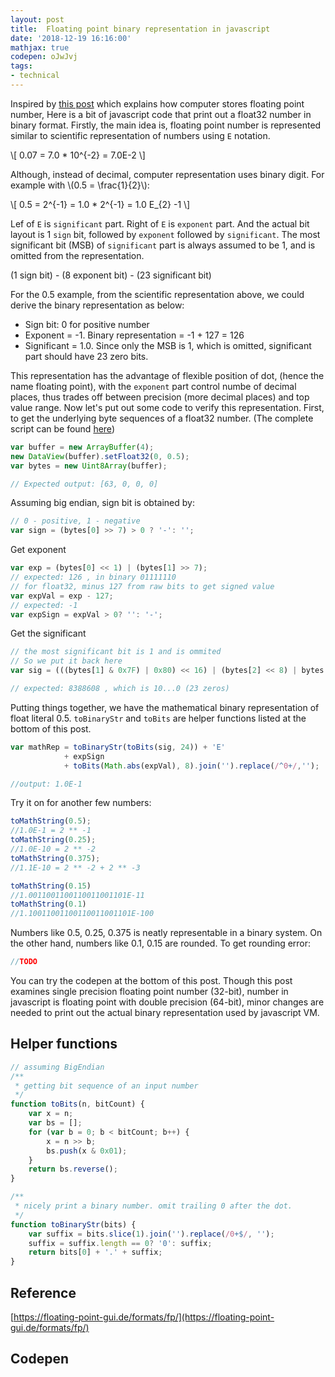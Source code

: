 ```yaml
---
layout: post
title:  Floating point binary representation in javascript
date: '2018-12-19 16:16:00'
mathjax: true
codepen: oJwJvj
tags:
- technical
---
```


Inspired by [this post](https://floating-point-gui.de/formats/fp/) which explains how computer stores floating point number, Here is a bit of javascript code that print out a float32 number in binary format. Firstly, the main idea is, floating point number is represented similar to scientific representation of numbers using `E` notation.

\\[ 0.07 = 7.0 * 10^{-2} =  7.0E-2 \\]

Although, instead of decimal, computer representation uses binary digit. For example with \\(0.5 = \frac{1}{2}\\):

\\[ 0.5 = 2^{-1} = 1.0 * 2^{-1} = 1.0 E_{2} -1 \\]

Lef of `E` is `significant` part. Right of `E` is `exponent` part. And the actual bit layout is 1 `sign` bit, followed by `exponent` followed by `significant`. The most significant bit (MSB) of `significant` part is always assumed to be 1, and is omitted from the representation.

(1 sign bit) - (8 exponent bit) - (23 significant bit)

For the 0.5 example, from the scientific representation above, we could derive the binary representation as below:

- Sign bit: 0 for positive number
- Exponent = -1. Binary representation = -1 + 127 = 126
- Significant = 1.0. Since only the MSB is 1, which is omitted, significant part should have 23 zero bits. 

This representation has the advantage of flexible position of dot, (hence the name floating point), with the `exponent` part control numbe of decimal places, thus trades off between precision (more decimal places) and top value range. Now let's put out some code to verify this representation. First, to get the underlying byte sequences of a float32 number. (The complete script can be found [here](https://codepen.io/vuamitom/pen/oJwJvj))

```javascript
var buffer = new ArrayBuffer(4);
new DataView(buffer).setFloat32(0, 0.5);
var bytes = new Uint8Array(buffer);

// Expected output: [63, 0, 0, 0]
```

Assuming big endian, sign bit is obtained by:
```javascript
// 0 - positive, 1 - negative
var sign = (bytes[0] >> 7) > 0 ? '-': '';
```

Get exponent
```javascript
var exp = (bytes[0] << 1) | (bytes[1] >> 7);
// expected: 126 , in binary 01111110
// for float32, minus 127 from raw bits to get signed value
var expVal = exp - 127;
// expected: -1
var expSign = expVal > 0? '': '-';
```

Get the significant

```javascript
// the most significant bit is 1 and is ommited
// So we put it back here
var sig = (((bytes[1] & 0x7F) | 0x80) << 16) | (bytes[2] << 8) | bytes[3];

// expected: 8388608 , which is 10...0 (23 zeros)
```

Putting things together, we have the mathematical binary representation of float literal 0.5. `toBinaryStr` and `toBits` are helper functions listed at the bottom of this post.

```javascript
var mathRep = toBinaryStr(toBits(sig, 24)) + 'E' 
			+ expSign 
			+ toBits(Math.abs(expVal), 8).join('').replace(/^0+/,'');

//output: 1.0E-1
```

Try it on for another few numbers:

```javascript
toMathString(0.5);
//1.0E-1 = 2 ** -1
toMathString(0.25);
//1.0E-10 = 2 ** -2
toMathString(0.375);
//1.1E-10 = 2 ** -2 + 2 ** -3 

toMathString(0.15)
//1.0011001100110011001101E-11
toMathString(0.1)
//1.10011001100110011001101E-100
```

Numbers like 0.5, 0.25, 0.375 is neatly representable in a binary system. On the other hand, numbers like 0.1, 0.15 are rounded. To get rounding error:
```javascript
//TODO
```

You can try the codepen at the bottom of this post. Though this post examines single precision floating point number (32-bit), number in javascript is floating point with double precision (64-bit), minor changes are needed to print out the actual binary representation used by javascript VM. 

## Helper functions

```javascript
// assuming BigEndian
/**
 * getting bit sequence of an input number
 */
function toBits(n, bitCount) {
	var x = n;
	var bs = [];
	for (var b = 0; b < bitCount; b++) {
		x = n >> b;		
		bs.push(x & 0x01);
	}
	return bs.reverse();
}

/**
 * nicely print a binary number. omit trailing 0 after the dot.
 */
function toBinaryStr(bits) {	
	var suffix = bits.slice(1).join('').replace(/0+$/, '');
	suffix = suffix.length == 0? '0': suffix;
	return bits[0] + '.' + suffix;
}
```

## Reference
[https://floating-point-gui.de/formats/fp/](https://floating-point-gui.de/formats/fp/)

## Codepen